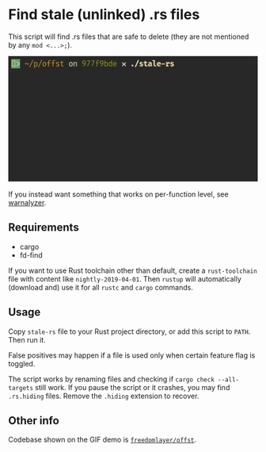 # Find stale (unlinked) .rs files

This script will find .rs files that are safe to delete (they are not mentioned by any `mod <...>;`).

![GIF demo](demo.gif)

If you instead want something that works on per-function level, see
[warnalyzer](https://crates.io/crates/warnalyzer).

## Requirements

- cargo
- fd-find

If you want to use Rust toolchain other than default, create a `rust-toolchain` file
with content like `nightly-2019-04-01`. Then `rustup` will automatically (download and) use it for
all `rustc` and `cargo` commands.

## Usage

Copy `stale-rs` file to your Rust project directory, or add this script to `PATH`. Then run it.

False positives may happen if a file is used only when certain feature flag is toggled.

The script works by renaming files and checking if `cargo check --all-targets` still work.
If you pause the script or it crashes, you may find `.rs.hiding` files. Remove the `.hiding`
extension to recover.

## Other info

Codebase shown on the GIF demo is [`freedomlayer/offst`](https://github.com/freedomlayer/offst).
